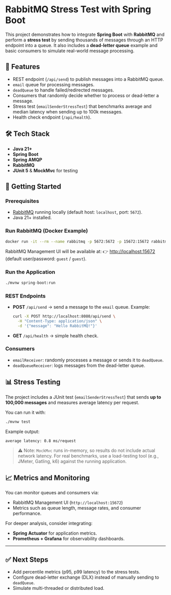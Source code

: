 # RabbitMQ Stress Test with Spring Boot

This project demonstrates how to integrate **Spring Boot** with **RabbitMQ** and perform a **stress test** by sending thousands of messages through an HTTP endpoint into a queue. It also includes a **dead-letter queue** example and basic consumers to simulate real-world message processing.

## 📌 Features

* REST endpoint (`/api/send`) to publish messages into a RabbitMQ queue.
* `email` queue for processing messages.
* `deadQueue` to handle failed/redirected messages.
* Consumers that randomly decide whether to process or dead-letter a message.
* Stress test (`emailSenderStressTest`) that benchmarks average and median latency when sending up to 100k messages.
* Health check endpoint (`/api/health`).

## 🛠️ Tech Stack

* **Java 21+**
* **Spring Boot**
* **Spring AMQP**
* **RabbitMQ**
* **JUnit 5** & **MockMvc** for testing

## 🚀 Getting Started

### Prerequisites

* [RabbitMQ](https://www.rabbitmq.com/download.html) running locally (default host: `localhost`, port: `5672`).
* Java 21+ installed.

### Run RabbitMQ (Docker Example)

```bash
docker run -it --rm --name rabbitmq -p 5672:5672 -p 15672:15672 rabbitmq:4-management
```

RabbitMQ Management UI will be available at:
👉 [http://localhost:15672](http://localhost:15672) (default user/password: `guest` / `guest`).

### Run the Application

```bash
./mvnw spring-boot:run
```

### REST Endpoints

* **POST** `/api/send` → send a message to the `email` queue.
  Example:

  ```bash
  curl -X POST http://localhost:8080/api/send \
    -H "Content-Type: application/json" \
    -d '{"message": "Hello RabbitMQ!"}'
  ```

* **GET** `/api/health` → simple health check.

### Consumers

* `emailReceiver`: randomly processes a message or sends it to `deadQueue`.
* `deadQueueReceiver`: logs messages from the dead-letter queue.

## 📊 Stress Testing

The project includes a JUnit test (`emailSenderStressTest`) that sends **up to 100,000 messages** and measures average latency per request.

You can run it with:

```bash
./mvnw test
```

Example output:

```
average latency: 0.8 ms/request
```

> ⚠️ Note: `MockMvc` runs in-memory, so results do not include actual network latency. For real benchmarks, use a load-testing tool (e.g., JMeter, Gatling, k6) against the running application.

## 📈 Metrics and Monitoring

You can monitor queues and consumers via:

* RabbitMQ Management UI (`http://localhost:15672`)
* Metrics such as queue length, message rates, and consumer performance.

For deeper analysis, consider integrating:

* **Spring Actuator** for application metrics.
* **Prometheus + Grafana** for observability dashboards.

---

## ✅ Next Steps

* Add percentile metrics (p95, p99 latency) to the stress tests.
* Configure dead-letter exchange (DLX) instead of manually sending to `deadQueue`.
* Simulate multi-threaded or distributed load.
